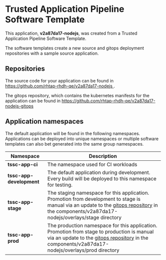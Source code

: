 # Trusted Application Pipeline Software Template

This application, **v2a87da17-nodejs**, was created from a Trusted Application Pipeline Software Template.

The software templates create a new source and gitops deployment repositories with a sample source application. 

## Repositories

The source code for your application can be found in [https://github.com/rhtap-rhdh-qe/v2a87da17-nodejs ](https://github.com/rhtap-rhdh-qe/v2a87da17-nodejs ).
 
The gitops repository, which contains the kubernetes manifests for the application can be found in 
[https://github.com/rhtap-rhdh-qe/v2a87da17-nodejs-gitops ](https://github.com/rhtap-rhdh-qe/v2a87da17-nodejs-gitops ) 

## Application namespaces 

The default application will be found in the following namespaces. Applications can be deployed into unique namespaces or multiple software templates can also bet generated into the same group namespaces.  

|  Namespace   |  Description   |  
| -------- | -------- |
| **tssc-app-ci** | The namespace used for CI workloads |
| **tssc-app-development** | The default application during development. Every build will be deployed to this namespace for testing. |
| **tssc-app-stage** | The staging namespace for this application. Promotion from development to stage is manual via an update to the [gitops repository](https://github.com/rhtap-rhdh-qe/v2a87da17-nodejs-gitops ) in the components/v2a87da17-nodejs/overlays/stage directory |
| **tssc-app-prod** | The production namespace for this application. Promotion from stage to production is manual via an update to the [gitops repository](https://github.com/rhtap-rhdh-qe/v2a87da17-nodejs-gitops ) in the components/v2a87da17-nodejs/overlays/prod directory |